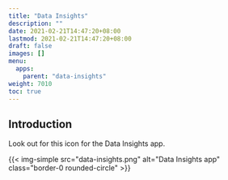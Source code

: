 ```yaml
---
title: "Data Insights"
description: ""
date: 2021-02-21T14:47:20+08:00
lastmod: 2021-02-21T14:47:20+08:00
draft: false
images: []
menu:
  apps:
    parent: "data-insights"
weight: 7010
toc: true
---
```


## Introduction

Look out for this icon for the Data Insights app.

{{< img-simple src="data-insights.png" alt="Data Insights app" class="border-0 rounded-circle" >}}
